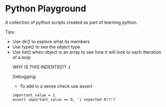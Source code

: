 # Python Playground

A collection of python scripts created as part of learning python.

Tips:
* Use dir(<object>) to explore what its members
* Use type(<object>) to see the object type
* Use list(<object>) when object is an array to see how it will look to each itteration of a loop

WHY IS THIS INDENTED!? :(

Debugging:
* To add in a sense check use assert

```
important_value = 1
assert important_value == 0, 'i expected 0!?!?'
```

